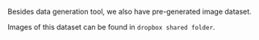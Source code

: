 Besides data generation tool, we also have pre-generated image dataset.

Images of this dataset can be found in `dropbox shared folder`.